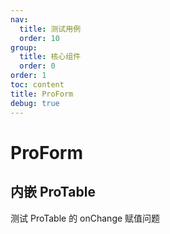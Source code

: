 ```yaml
---
nav:
  title: 测试用例
  order: 10
group:
  title: 核心组件
  order: 0
order: 1
toc: content
title: ProForm
debug: true
---
```



# ProForm

## 内嵌 ProTable
测试 ProTable 的 onChange 赋值问题

<code src="./proFormDemo/embedProTable/index.tsx"></code>
<code src="./proFormDemo/embedProTableFormRef/index.tsx"></code>